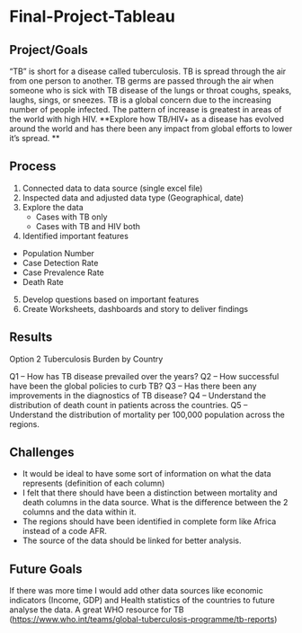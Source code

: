 # Final-Project-Tableau

## Project/Goals
“TB” is short for a disease called tuberculosis. TB is spread through the air from one person to another. TB germs are passed through the air when someone who is sick with TB disease of the lungs or throat coughs, speaks, laughs, sings, or sneezes. 
TB is a global concern due to the increasing number of people infected. The pattern of increase is greatest in areas of the world with high HIV. 
**Explore how TB/HIV+ as a disease has evolved around the world and has there been any impact from global efforts to lower it’s spread. **

## Process
1. Connected data to data source (single excel file)
2. Inspected data and adjusted data type (Geographical, date)
3. Explore the data
    * Cases with TB only
    * Cases with TB and HIV both
4. Identified important features
* Population Number
* Case Detection Rate
* Case Prevalence Rate
* Death Rate
5. Develop questions based on important features
6. Create Worksheets, dashboards and story to deliver findings



## Results
Option 2
Tuberculosis Burden by Country

Q1 – How has TB disease prevailed over the years? 
Q2 – How successful have been the global policies to curb TB?
Q3 – Has there been any improvements in the diagnostics of TB disease? 
Q4 – Understand the distribution of death count in patients across the countries.
Q5 – Understand the distribution of mortality per 100,000 population across the regions.


## Challenges 
* It would be ideal to have some sort of information on what the data represents (definition of each column)
* I felt that there should have been a distinction between mortality and death columns in the data source. What is the difference between the 2 columns and the data within it. 
* The regions should have been identified in complete form like Africa instead of a code AFR.
* The source of the data should be linked for better analysis. 



## Future Goals
If there was more time I would add other data sources like economic indicators (Income, GDP) and Health statistics of the countries to future analyse the data.
A great WHO resource for TB (https://www.who.int/teams/global-tuberculosis-programme/tb-reports)
